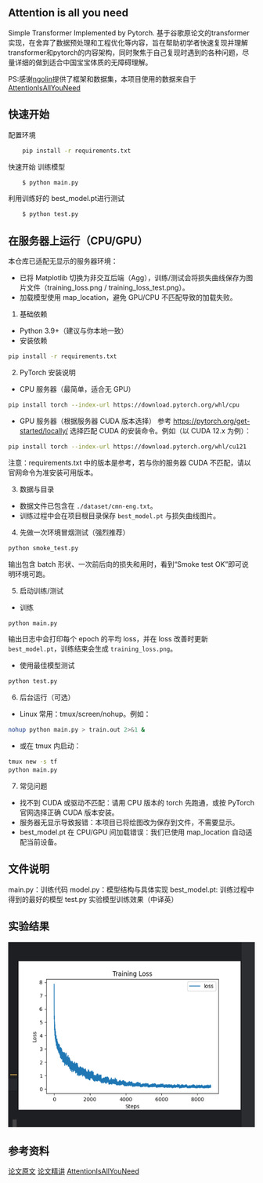 ##  Attention is all you need
Simple Transformer Implemented by Pytorch.
基于谷歌原论文的transformer实现，在舍弃了数据预处理和工程优化等内容，旨在帮助初学者快速复现并理解transformer和pytorch的内容架构，同时聚焦于自己复现时遇到的各种问题，尽量详细的做到适合中国宝宝体质的无障碍理解。

PS:感谢[ngolin](https://github.com/ngolin)提供了框架和数据集，本项目使用的数据来自于[AttentionIsAllYouNeed](https://github.com/ngolin/AttentionIsAllYouNeed)

## 快速开始
配置环境
```bash
    pip install -r requirements.txt
```
快速开始
训练模型
```bash
    $ python main.py
```
利用训练好的 best_model.pt进行测试
```bash
    $ python test.py
```

## 在服务器上运行（CPU/GPU）
本仓库已适配无显示的服务器环境：
- 已将 Matplotlib 切换为非交互后端（Agg），训练/测试会将损失曲线保存为图片文件（training_loss.png / training_loss_test.png）。
- 加载模型使用 map_location，避免 GPU/CPU 不匹配导致的加载失败。

1) 基础依赖
- Python 3.9+（建议与你本地一致）
- 安装依赖
```bash
pip install -r requirements.txt
```

2) PyTorch 安装说明
- CPU 服务器（最简单，适合无 GPU）
```bash
pip install torch --index-url https://download.pytorch.org/whl/cpu
```
- GPU 服务器（根据服务器 CUDA 版本选择）
参考 https://pytorch.org/get-started/locally/ 选择匹配 CUDA 的安装命令。例如（以 CUDA 12.x 为例）：
```bash
pip install torch --index-url https://download.pytorch.org/whl/cu121
```
注意：requirements.txt 中的版本是参考，若与你的服务器 CUDA 不匹配，请以官网命令为准安装可用版本。

3) 数据与目录
- 数据文件已包含在 `./dataset/cmn-eng.txt`。
- 训练过程中会在项目根目录保存 `best_model.pt` 与损失曲线图片。

4) 先做一次环境冒烟测试（强烈推荐）
```bash
python smoke_test.py
```
输出包含 batch 形状、一次前后向的损失和用时，看到“Smoke test OK”即可说明环境可跑。

5) 启动训练/测试
- 训练
```bash
python main.py
```
输出日志中会打印每个 epoch 的平均 loss，并在 loss 改善时更新 `best_model.pt`，训练结束会生成 `training_loss.png`。
- 使用最佳模型测试
```bash
python test.py
```


6) 后台运行（可选）
- Linux 常用：tmux/screen/nohup。例如：
```bash
nohup python main.py > train.out 2>&1 &
```
- 或在 tmux 内启动：
```bash
tmux new -s tf
python main.py
```

7) 常见问题
- 找不到 CUDA 或驱动不匹配：请用 CPU 版本的 torch 先跑通，或按 PyTorch 官网选择正确 CUDA 版本安装。
- 服务器无显示导致报错：本项目已将绘图改为保存到文件，不需要显示。
- best_model.pt 在 CPU/GPU 间加载错误：我们已使用 map_location 自动适配当前设备。

## 文件说明
main.py：训练代码
model.py：模型结构与具体实现
best_model.pt: 训练过程中得到的最好的模型
test.py 实验模型训练效果（中译英）
## 实验结果
![alt text](image.png)
## 参考资料
[论文原文](https://arxiv.org/abs/1706.03762)
[论文精讲](https://www.youtube.com/watch?v=nzqlFIcCSWQ)
[AttentionIsAllYouNeed](https://github.com/ngolin/AttentionIsAllYouNeed)
